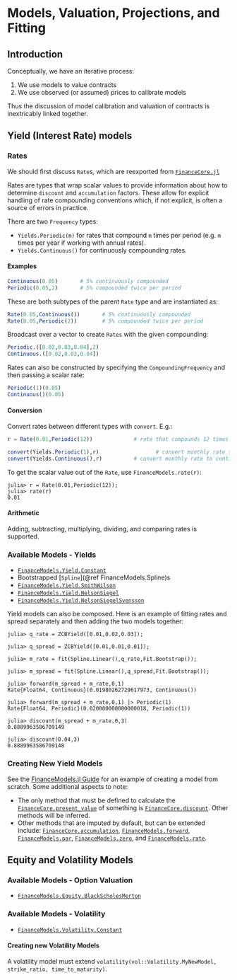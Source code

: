 # Models, Valuation, Projections, and Fitting

## Introduction

Conceptually, we have an iterative process:

1. We use models to value contracts
2. We use observed (or assumed) prices to calibrate models

Thus the discussion of model calibration and valuation of contracts is inextricably linked together.

## Yield (Interest Rate) models

### Rates

We should first discuss `Rate`s, which are reexported from [`FinanceCore.jl`](https://github.com/JuliaActuary/FinanceCore.jl)

Rates are types that wrap scalar values to provide information about how to determine `discount` and `accumulation` factors. These allow for explicit handling of rate compounding conventions which, if not explicit, is often a source of errors in practice.

There are two `Frequency` types:

- `Yields.Periodic(m)` for rates that compound `m` times per period (e.g. `m` times per year if working with annual rates).
- `Yields.Continuous()` for continuously compounding rates.

#### Examples

```julia
Continuous(0.05)       # 5% continuously compounded
Periodic(0.05,2)       # 5% compounded twice per period
```

These are both subtypes of the parent `Rate` type and are instantiated as:

```julia
Rate(0.05,Continuous())       # 5% continuously compounded
Rate(0.05,Periodic(2))        # 5% compounded twice per period
```

Broadcast over a vector to create `Rates` with the given compounding:

```julia
Periodic.([0.02,0.03,0.04],2) 
Continuous.([0.02,0.03,0.04]) 
```

Rates can also be constructed by specifying the `CompoundingFrequency` and then passing a scalar rate:

```julia
Periodic(1)(0.05)
Continuous()(0.05)
```

#### Conversion

Convert rates between different types with `convert`. E.g.:

```julia
r = Rate(0.01,Periodic(12))             # rate that compounds 12 times per rate period (ie monthly)

convert(Yields.Periodic(1),r)                  # convert monthly rate to annual effective
convert(Yields.Continuous(),r)          # convert monthly rate to continuous
```

To get the scalar value out of the `Rate`, use `FinanceModels.rate(r)`:

```julia-rel
julia> r = Rate(0.01,Periodic(12));   
julia> rate(r)
0.01

```

#### Arithmetic

Adding, subtracting, multiplying, dividing, and comparing rates is supported.

### Available Models - Yields

- [`FinanceModels.Yield.Constant`](@ref)
- Bootstrapped [`Spline`](@ref FinanceModels.Spline)s
- [`FinanceModels.Yield.SmithWilson`](@ref)
- [`FinanceModels.Yield.NelsonSiegel`](@ref)
- [`FinanceModels.Yield.NelsonSiegelSvensson`](@ref)

Yield models can also be composed. Here is an example of fitting rates and spread separately and then adding the two models together:

```julia-repl
julia> q_rate = ZCBYield([0.01,0.02,0.03]);

julia> q_spread = ZCBYield([0.01,0.01,0.01]);

julia> m_rate = fit(Spline.Linear(),q_rate,Fit.Bootstrap());⠀           

julia> m_spread = fit(Spline.Linear(),q_spread,Fit.Bootstrap());

julia> forward(m_spread + m_rate,0,1)
Rate{Float64, Continuous}(0.01980262729617973, Continuous())

julia> forward(m_spread + m_rate,0,1) |> Periodic(1)
Rate{Float64, Periodic}(0.020000000000000018, Periodic(1))

julia> discount(m_spread + m_rate,0,3)
0.8889963586709149

julia> discount(0.04,3)
0.8889963586709148
```

### Creating New Yield Models

See the [FinanceModels.jl Guide](@ref) for an example of creating a model from scratch. Some additional aspects to note:

- The only method that must be defined to calculate the [`FinanceCore.present_value`](@ref) of something is [`FinanceCore.discount`](@ref). Other methods will be inferred.
- Other methods that are imputed by default, but can be extended include: [`FinanceCore.accumulation`](@ref), [`FinanceModels.forward`](@ref), [`FinanceModels.par`](@ref), [`FinanceModels.zero`](@ref), and [`FinanceModels.rate`](@ref).

## Equity and Volatility Models

### Available Models - Option Valuation

- [`FinanceModels.Equity.BlackScholesMerton`](@ref)

### Available Models - Volatility

- [`FinanceModels.Volatility.Constant`](@ref)

#### Creating new Volatility Models

A volatility model must extend `volatility(vol::Volatility.MyNewModel, strike_ratio, time_to_maturity)`.
